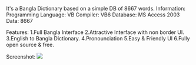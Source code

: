 It's a Bangla Dictionary based on a simple DB of 8667 words.
Information:
Programming Language: VB
Compiler: VB6
Database: MS Access 2003
Data: 8667

Features:
1.Full Bangla Interface
2.Attractive Interface with non border UI.
3.English to Bangla Dictionary.
4.Pronounciation
5.Easy & Friendly UI
6.Fully open source & free.

Screenshot:
<img src=”/1.jpg”>

